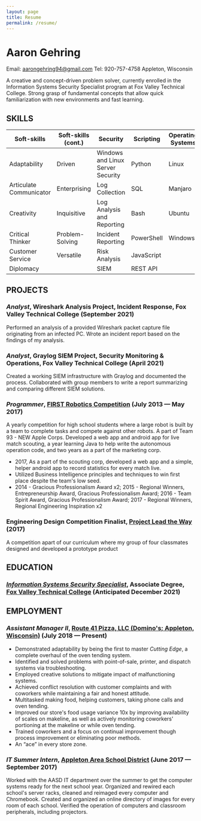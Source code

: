 ```yaml
---
layout: page
title: Resume
permalink: /resume/
---
```


Aaron Gehring
============
Email: aarongehring94@gmail.com
Tel: 920-757-4758
Appleton, Wisconsin

A creative and concept-driven problem solver, currently enrolled in the Information Systems Security Specialist program at Fox Valley Technical College. Strong grasp of fundamental concepts that allow quick familiarization with new environments and fast learning.


## SKILLS


| Soft-skills               | Soft-skills (cont.)          | Security                              | Scripting    | Operating Systems | Networks                     | Suites             |
|---------------------------|------------------------------|---------------------------------------|--------------|-------------------|------------------------------|--------------------|
|  Adaptability             |  Driven                      |  Windows and Linux Server Security    |  Python      |  Linux            |  Windows Server 2012 & 2016  |  Google Suite      |
|  Articulate Communicator  |  Enterprising                |  Log Collection                       |  SQL         |  Manjaro          |  Active Directory            |  Microsoft Office  |
|  Creativity               |  Inquisitive                 |  Log Analysis and Reporting           |  Bash        |  Ubuntu           |  Group Policies              |  Office365         |
|  Critical Thinker         |  Problem-Solving             |  Incident Reporting                   |  PowerShell  |  Windows          |  Cisco IOS                   |                    |
|  Customer Service         |  Versatile                   |  Risk Analysis                        |  JavaScript  |                   |  Firewall                    |                    |
|  Diplomacy                |                              |  SIEM                                 |  REST API    |                   |  VPN                         |                    |

## PROJECTS

### *Analyst*, Wireshark Analysis Project, Incident Response, Fox Valley Technical College (September 2021)

Performed an analysis of a provided Wireshark packet capture file originating from an infected PC. Wrote an incident report based on the findings of my analysis.

### *Analyst*, Graylog SIEM Project, Security Monitoring & Operations, Fox Valley Technical College (April 2021)

Created a working SIEM infrastructure with Graylog and documented the process. Collaborated with group members to write a report summarizing and comparing different SIEM solutions.

<!-- tighten up this, add jubeat? add curriculum stuff (prob analysis) -->
### *Programmer*, [FIRST Robotics Competition](https://www.firstinspires.org/robotics/frc) (July 2013 — May 2017)

A yearly competition for high school students where a large robot is built by a team to complete tasks and compete against other robots. A part of Team 93 - NEW Apple Corps.
Developed a web app and android app for live match scouting, a year learning Java to help write the autonomous operation code, and two years as a part of the marketing corp.

  - 2017, As a part of the scouting corp, developed a web app and a simple, helper android app to record statistics for every match live.
  - Utilized Business Intelligence principles and techniques to win first place despite the team's low seed.
  - 2014 - Gracious Professionalism Award x2; 2015 - Regional Winners, Entrepreneurship Award, Gracious Professionalism Award; 2016 - Team Spirit Award, Gracious Professionalism Award; 2017 - Regional Winners, Regional Engineering Inspiration x2



### Engineering Design Competition Finalist, [Project Lead the Way](https://www.pltw.org/) (2017)
A competition apart of our curriculum where my group of four classmates designed and developed a prototype product


## EDUCATION

### [*Information Systems Security Specialist*](https://fvtc.edu/program/information-technology/network-computer-support/10-151-3/information-systems-security-specialist), Associate Degree, [Fox Valley Technical College](https://fvtc.edu) (Anticipated December 2021)


## EMPLOYMENT

### *Assistant Manager II*, [Route 41 Pizza, LLC (Domino's; Appleton, Wisconsin)](https://jobs.dominos.com/dominos-careers/) (July 2018 — Present)

- Demonstrated adaptability by being the first to master _Cutting Edge_, a complete overhaul of the oven tending system.
- Identified and solved problems with point-of-sale, printer, and dispatch systems via troubleshooting.
- Employed creative solutions to mitigate impact of malfunctioning systems.
- Achieved conflict resolution with customer complaints and with coworkers while maintaining a fair and honest attitude.
- Multitasked making food, helping customers, taking phone calls and oven tending.
- Improved our store's food usage variance 10x by improving availability of scales on makeline, as well as actively monitoring coworkers' portioning at the makeline or while oven tending.
- Trained coworkers and a focus on continual improvement though process improvement or eliminating poor methods.
- An “ace” in every store zone.

### *IT Summer Intern*, [Appleton Area School District](https://aasd.k12.wi.us/) (June 2017 — September 2017)

Worked with the AASD IT department over the summer to get the computer systems ready for the next school year. Organized and rewired each school's server racks, cleaned and reimaged every computer and Chromebook. Created and organized an online directory of images for every room of each school. Verified the operation of computers and classroom peripherals, including projectors.
